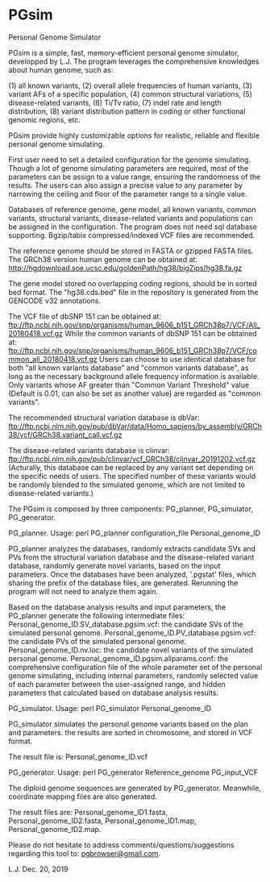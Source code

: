 # PGsim
Personal Genome Simulator

PGsim is a simple, fast, memory-efficient personal genome simulator, developped by L.J. The program leverages the comprehensive knowledges about human genome, such as:

(1) all known variants, 
(2) overall allele frequencies of human variants, 
(3) variant AFs of a specific population, 
(4) common structural variations, 
(5) disease-related variants, 
(6) Ti/Tv ratio, 
(7) indel rate and length distribution, 
(8) variant distribution pattern in coding or other functional genomic regions, etc.

PGsim provide highly customizable options for realistic, reliable and flexible personal genome simulating.

First user need to set a detailed configuration for the genome simulating. Though a lot of genome simulating parameters are required, most of the parameters can be assign to a value range, ensuring the randomness of the results. The users can also assign a precise value to any parameter by narrowing the ceiling and floor of the parameter range to a single value.

Databases of reference genome, gene model, all known variants, common variants, structural variants, disease-related variants and populations can be assigned in the configuration. The program does not need sql database supporting. Bgzip/tabix compressed/indexed VCF files are recommended.

The reference genome should be stored in FASTA or gzipped FASTA files. The GRCh38 version human genome can be obtained at: http://hgdownload.soe.ucsc.edu/goldenPath/hg38/bigZips/hg38.fa.gz

The gene model stored no overlapping coding regions, should be in sorted bed format. The "hg38.cds.bed" file in the repository is generated from the GENCODE v32 annotations.

The VCF file of dbSNP 151 can be obtained at: ftp://ftp.ncbi.nih.gov/snp/organisms/human_9606_b151_GRCh38p7/VCF/All_20180418.vcf.gz While the common variants of dbSNP 151 can be obtained at: ftp://ftp.ncbi.nih.gov/snp/organisms/human_9606_b151_GRCh38p7/VCF/common_all_20180418.vcf.gz Users can choose to use identical database for both "all known variants database" and "common variants database", as long as the necessary background allele frequency information is available. Only variants whose AF greater than "Common Variant Threshold" value (Default is 0.01, can also be set as another value) are regarded as "common variants".

The recommended structural variation database is dbVar: ftp://ftp.ncbi.nlm.nih.gov/pub/dbVar/data/Homo_sapiens/by_assembly/GRCh38/vcf/GRCh38.variant_call.vcf.gz

The disease-related variants database is clinvar: ftp://ftp.ncbi.nlm.nih.gov/pub/clinvar/vcf_GRCh38/clinvar_20191202.vcf.gz (Acturally, this database can be replaced by any variant set depending on the specific needs of users. The specified number of these variants would be randomly blended to the simulated genome, which are not limited to disease-related variants.)

The PGsim is composed by three components: PG_planner, PG_simulator, PG_generator.

PG_planner. Usage: perl PG_planner configuration_file Personal_genome_ID

PG_planner analyzes the databases, randomly extracts candidate SVs and PVs from the structural variation database and the disease-related variant database, randomly generate novel variants, based on the input parameters. Once the databases have been analyzed, '.pgstat' files, which sharing the prefix of the database files, are generated. Rerunning the program will not need to analyze them again.

Based on the database analysis results and input parameters, the PG_planner generate the following intermediate files: Personal_genome_ID.SV_database.pgsim.vcf: the candidate SVs of the simulated personal genome.
Personal_genome_ID.PV_database.pgsim.vcf: the candidate PVs of the simulated personal genome. 
Personal_genome_ID.nv.loc: the candidate novel variants of the simulated personal genome. 
Personal_genome_ID.pgsim.allparams.conf: the comprehensive configuration file of the whole parameter set of the personal genome simulating, including internal parameters, randomly selected value of each parameter between the user-assigned range, and hidden parameters that calculated based on database analysis results.

PG_simulator. Usage: perl PG_simulator Personal_genome_ID

PG_simulator simulates the personal genome variants based on the plan and parameters. the results are sorted in chromosome, and stored in VCF format.

The result file is: Personal_genome_ID.vcf

PG_generator. Usage: perl PG_generator Reference_genome PG_input_VCF

The diploid genome sequences are generated by PG_generator. Meanwhile, coordinate mapping files are also generated.

The result files are: Personal_genome_ID1.fasta, Personal_genome_ID2.fasta, Personal_genome_ID1.map, Personal_genome_ID2.map.

Please do not hesitate to address comments/questions/suggestions regarding this tool to: pgbrowser@gmail.com.

L.J. Dec. 20, 2019
